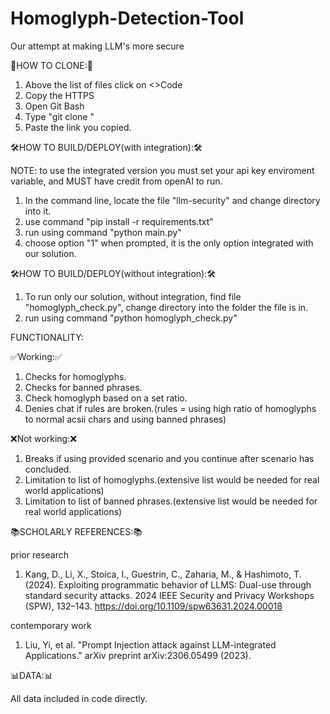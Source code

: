 # Homoglyph-Detection-Tool
Our attempt at making LLM's more secure

:bookmark_tabs:HOW TO CLONE::bookmark_tabs:
1. Above the list of files click on <>Code
2. Copy the HTTPS
3. Open Git Bash
4. Type "git clone "
5. Paste the link you copied.

:hammer_and_wrench:HOW TO BUILD/DEPLOY(with integration)::hammer_and_wrench:

NOTE: to use the integrated version you must set your api key enviroment variable, and MUST have credit from openAI to run.
1. In the command line, locate the file "llm-security" and change directory into it.
2. use command "pip install -r requirements.txt"
3. run using command "python main.py"
4. choose option "1" when prompted, it is the only option integrated with our solution.

:hammer_and_wrench:HOW TO BUILD/DEPLOY(without integration)::hammer_and_wrench:
1. To run only our solution, without integration, find file "homoglyph_check.py", change directory into the folder the file is in.
2. run using command "python homoglyph_check.py"


FUNCTIONALITY:

:white_check_mark:Working::white_check_mark:
1. Checks for homoglyphs.
2. Checks for banned phrases.
3. Check homoglyph based on a set ratio.
4. Denies chat if rules are broken.(rules = using high ratio of homoglyphs to normal acsii chars and using banned phrases)

:x:Not working::x:
1. Breaks if using provided scenario and you continue after scenario has concluded.
2. Limitation to list of homoglyphs.(extensive list would be needed for real world applications)
3. Limitation to list of banned phrases.(extensive list would be needed for real world applications)

:books:SCHOLARLY REFERENCES::books:

prior research
1. Kang, D., Li, X., Stoica, I., Guestrin, C., Zaharia, M., & Hashimoto, T. (2024). Exploiting programmatic behavior of LLMS: Dual-use through standard security attacks. 2024 IEEE Security and Privacy Workshops (SPW), 132–143. https://doi.org/10.1109/spw63631.2024.00018

contemporary work
1. Liu, Yi, et al. "Prompt Injection attack against LLM-integrated Applications." arXiv preprint 
arXiv:2306.05499 (2023).

:bar_chart:DATA::bar_chart:

All data included in code directly.
